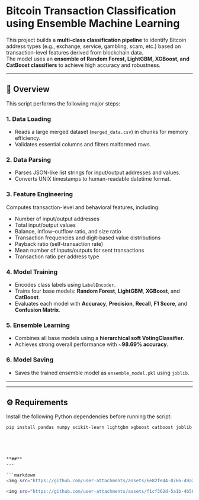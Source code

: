 # Bitcoin Transaction Classification using Ensemble Machine Learning

This project builds a **multi-class classification pipeline** to identify Bitcoin address types (e.g., exchange, service, gambling, scam, etc.) based on transaction-level features derived from blockchain data.  
The model uses an **ensemble of Random Forest, LightGBM, XGBoost, and CatBoost classifiers** to achieve high accuracy and robustness.

---

## 🧩 Overview

This script performs the following major steps:

### **1. Data Loading**
- Reads a large merged dataset (`merged_data.csv`) in chunks for memory efficiency.  
- Validates essential columns and filters malformed rows.

### **2. Data Parsing**
- Parses JSON-like list strings for input/output addresses and values.  
- Converts UNIX timestamps to human-readable datetime format.

### **3. Feature Engineering**
Computes transaction-level and behavioral features, including:
- Number of input/output addresses  
- Total input/output values  
- Balance, inflow–outflow ratio, and size ratio  
- Transaction frequencies and digit-based value distributions  
- Payback ratio (self-transaction rate)  
- Mean number of inputs/outputs for sent transactions  
- Transaction ratio per address type

### **4. Model Training**
- Encodes class labels using `LabelEncoder`.  
- Trains four base models: **Random Forest**, **LightGBM**, **XGBoost**, and **CatBoost**.  
- Evaluates each model with **Accuracy**, **Precision**, **Recall**, **F1 Score**, and **Confusion Matrix**.

### **5. Ensemble Learning**
- Combines all base models using a **hierarchical soft VotingClassifier**.  
- Achieves strong overall performance with ~**98.69% accuracy**.

### **6. Model Saving**
- Saves the trained ensemble model as `ensemble_model.pkl` using `joblib`.

---

---

## ⚙️ Requirements

Install the following Python dependencies before running the script:

```bash
pip install pandas numpy scikit-learn lightgbm xgboost catboost joblib





**##**
---

```markdown
<img src="https://github.com/user-attachments/assets/6e82fe44-0766-49a2-a106-a3d7ee0f6717" alt="Model Training Overview" width="800" />

<img src="https://github.com/user-attachments/assets/f1cf362d-5a1b-4b58-997a-c985368a918d" alt="Feature Engineering Pipeline" width="800" />



